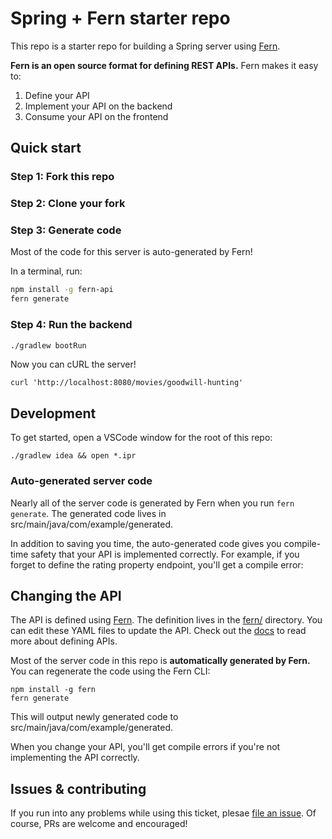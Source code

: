 # Spring + Fern starter repo

This repo is a starter repo for building a Spring server using [Fern](https://github.com/fern-api/fern).

**Fern is an open source format for defining REST APIs.** Fern makes it easy to:

1. Define your API
1. Implement your API on the backend
1. Consume your API on the frontend

## Quick start

### Step 1: Fork this repo

### Step 2: Clone your fork

### Step 3: Generate code

Most of the code for this server is auto-generated by Fern!

In a terminal, run:

```bash
npm install -g fern-api
fern generate
```

### Step 4: Run the backend

```bash
./gradlew bootRun
```

Now you can cURL the server!

```
curl 'http://localhost:8080/movies/goodwill-hunting'
```

## Development

To get started, open a VSCode window for the root of this repo:

```
./gradlew idea && open *.ipr
```

### Auto-generated server code

Nearly all of the server code is generated by Fern when you run `fern generate`.
The generated code lives in src/main/java/com/example/generated.

In addition to saving you time, the auto-generated code gives you compile-time safety
that your API is implemented correctly. For example, if you forget to define the rating property
endpoint, you'll get a compile error:

## Changing the API

The API is defined using [Fern](https://www.buildwithfern.comhttps://www.buildwithfern.com/). The definition
lives in the [fern/](fern/api/definition) directory. You can edit these YAML files
to update the API. Check out the [docs](https://docs.buildwithfern.com/definition) to read more about defining APIs.

Most of the server code in this repo is **automatically generated
by Fern.** You can regenerate the code using the Fern CLI:

```
npm install -g fern
fern generate
```

This will output newly generated code to src/main/java/com/example/generated.

When you change your API, you'll get compile errors if you're not implementing
the API correctly.

## Issues & contributing

If you run into any problems while using this ticket, plesae [file an
issue](https://github.com/fern-api/spring-starter/issues). Of course, PRs are
welcome and encouraged!
